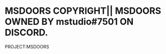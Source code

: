 MSDOORS COPYRIGHT|| MSDOORS OWNED BY mstudio#7501 ON DISCORD.
=============================================================
PROJECT:MSDOORS
